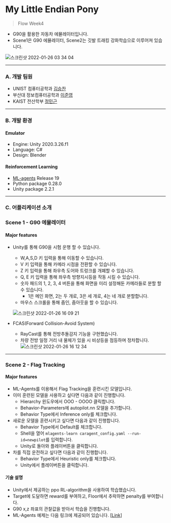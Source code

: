 # My Little Endian Pony  
> Flow Week4

* G90을 활용한 자동차 에뮬레이터입니다.  
* Scene1은 G90 에뮬레이터, Scene2는 깃발 트래킹 강화학습으로 이루어져 있습니다.  

![스크린샷 2022-01-26 03 34 04](https://user-images.githubusercontent.com/63276842/151105037-d5f6dff9-343f-4364-a54c-a2921e77b710.png)  
***

### A. 개발 팀원  
* UNIST 컴퓨터공학과 [김승찬](https://github.com/seungchann)  
* 부산대 정보컴퓨터공학과 [이준영](https://github.com/rubinstory)  
* KAIST 전산학부 [정민근](https://github.com/Zea7)  
***

### B. 개발 환경  
#### Emulator  
* Engine: Unity 2020.3.26.f1  
* Language: C#    
* Design: Blender  

#### Reinforcement Learning  
* [ML-agents](https://github.com/Unity-Technologies/ml-agents) Release 19  
* Python package 0.28.0  
* Unity package 2.2.1
***

### C. 어플리케이션 소개  
### Scene 1 - G90 에뮬레이터  
#### Major features   
* Unity를 통해 G90을 시험 운행 할 수 있습니다.    
  * W,A,S,D 키 입력을 통해 이동할 수 있습니다.  
  * V 키 입력을 통해 카메라 시점을 전환할 수 있습니다.
  * Z 키 입력을 통해 좌우측 도어와 트렁크를 개폐할 수 있습니다.
  * Q, E 키 입력을 통해 좌우측 방향지시등을 작동 시킬 수 있습니다.
  * 숫자 패드의 1, 2, 3, 4 버튼을 통해 화면을 미리 설정해둔 카메라들로 분할 할 수 있습니다.  
    * 1은 메인 화면, 2는 두 개로, 3은 세 개로, 4는 네 개로 분할합니다.  
  * 마우스 스크롤을 통해 줌인, 줌아웃을 할 수 있습니다.
  
  ![스크린샷 2022-01-26 16 09 21](https://user-images.githubusercontent.com/37971925/151118849-b52c88ee-33e8-4129-95ea-b80b6f41f825.png)

* FCAS(Forward Collision-Avoid System)
  * RayCast를 통해 전방추돌감지 기능을 구현했습니다.
  * 차량 전방 일정 거리 내 물체가 있을 시 비상등을 점등하며 정차합니다.
  ![스크린샷 2022-01-26 16 12 34](https://user-images.githubusercontent.com/37971925/151119032-84f3e9cd-1529-44f4-99bb-553114b7a788.png)

***
### Scene 2 - Flag Tracking  
#### Major features  
* ML-Agents를 이용해서 Flag Tracking을 훈련시킨 모델입니다.
* 이미 훈련된 모델을 사용하고 싶다면 다음과 같이 진행합니다.  
  * Hierarchy 윈도우에서 OOO - OOOO 클릭합니다.
  * Behavior-Parameters에 autopilot.nn 모델을 추가합니다.  
  * Behavior Type에서 Inference only를 체크합니다.
* 새로운 모델을 훈련시키고 싶다면 다음과 같이 진행합니다.  
  * Behavior Type에서 Default를 체크합니다.
  * Shell을 열어 ```mlagents-learn caragent_config.yaml --run-id=newpilot```를 입력합니다.  
  * Unity로 돌아와 플레이버튼을 클릭합니다.  
* 차를 직접 운전하고 싶다면 다음과 같이 진행합니다.  
  * Behavior Type에서 Heuristic only를 체크합니다.  
  * Unity에서 플레이버튼을 클릭합니다.

#### 기술 설명  
* Unity에서 제공하는 ppo RL-algorithm을 사용하여 학습했습니다.  
* Target에 도달하면 reward를 부여하고, Floor에서 추락하면 penalty를 부여합니다.  
* G90 x,z 좌표의 관찰값을 받아서 학습을 진행합니다.  
* ML-Agents 예제는 다음 링크에 제공되어 있습니다. [[Link](https://github.com/Unity-Technologies/ml-agents/tree/release_19_docs/Project/Assets/ML-Agents/Examples)]  
